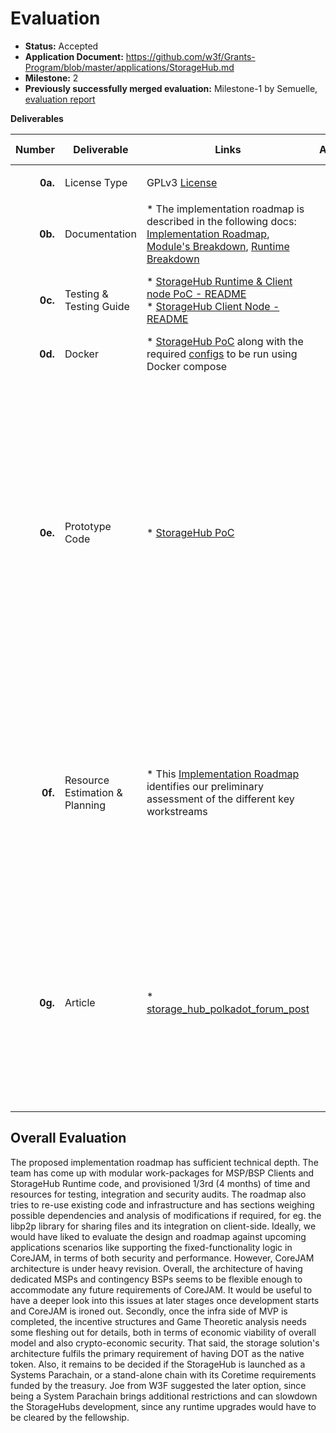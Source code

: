 # Evaluation

- **Status:** Accepted
- **Application Document:** https://github.com/w3f/Grants-Program/blob/master/applications/StorageHub.md
- **Milestone:** 2
- **Previously successfully merged evaluation:** Milestone-1 by Semuelle, [evaluation report](https://github.com/w3f/Grant-Milestone-Delivery/blob/master/evaluations/storagehub_1_semuelle.md)



**Deliverables**

| Number | Deliverable | Links | Accepted | Evaluation Notes 
| -----: | ----------- | ------------- | :-------: | -----------
| **0a.** | License Type | GPLv3 [License](https://github.com/Moonsong-Labs/storage-hub-design-proposal/blob/main/LICENSE) | <ul><li>[x] </li></ul> |  
| **0b.** | Documentation | * The implementation roadmap is described in the following docs: [Implementation Roadmap](https://github.com/Moonsong-Labs/storage-hub-design-proposal/blob/main/techincal_design/implementationRoadmap.md), [Module's Breakdown](https://github.com/Moonsong-Labs/storage-hub-design-proposal/blob/main/techincal_design/modulesBreakdown.md), [Runtime Breakdown](https://github.com/Moonsong-Labs/storage-hub-design-proposal/blob/main/techincal_design/runtimeBreakdown.md) | <ul><li>[x] </li></ul> | * Builds on research and design [docs]((https://hackmd.io/@MoonsongLabs/Skq0Qzem6)) delivered in [Milestone-1](https://github.com/w3f/Grant-Milestone-Delivery/blob/master/deliveries/storageHub_Milestone1.md).
| **0c.** | Testing & Testing Guide | *  [StorageHub Runtime & Client node PoC - README](https://github.com/Moonsong-Labs/storage-hub-runtime-poc/blob/main/README.md) <br> * [StorageHub Client Node - README](https://github.com/Moonsong-Labs/storage-hub-runtime-poc/blob/main/storagehub-client-node/README.md) | <ul><li>[x] </li></ul> | Artefacts are well documented with testing instructions.
| **0d.** | Docker | * [StorageHub PoC](https://github.com/Moonsong-Labs/storage-hub-runtime-poc/tree/main) along with the required [configs](https://github.com/Moonsong-Labs/storage-hub-runtime-poc/blob/main/compose.yaml) to be run using Docker compose | <ul><li>[x] </li></ul> | 
| **0e.** | Prototype Code | * [StorageHub PoC](https://github.com/Moonsong-Labs/storage-hub-runtime-poc/tree/main) | <ul><li>[x] </li></ul> | The PoC includes a mock-up of User nodes, BSP nodes, and runtime code. Spawns a network with 3 BSP nodes, connected to StorageHub as light clients and caters to storage requests. Interactions with relaychain/ parachains via XCMs for storage requests are not covered. 
| **0f.** | Resource Estimation & Planning | *  This [Implementation Roadmap](https://github.com/Moonsong-Labs/storage-hub-design-proposal/blob/main/techincal_design/implementationRoadmap.md) identifies our preliminary assessment of the different key workstreams | <ul><li>[x] </li></ul> | Split in 2 phases: * MVP development * Testing, Auditing, and Optimisation. The workstreams focus on [MSP client/ BSP Client](https://github.com/Moonsong-Labs/storage-hub-design-proposal/blob/add-technical-design/techincal_design/modulesBreakdown.md#file-transfer-module-p2p)/ StorageHub [runtime pallets](https://github.com/Moonsong-Labs/storage-hub-design-proposal/blob/add-technical-design/techincal_design/runtimeBreakdown.md) for orchestration. 
| **0g.** | Article | * [storage_hub_polkadot_forum_post](https://forum.polkadot.network/t/storagehub-looking-ahead/5313) | <ul><li>[x] </li></ul> | Forum post with intention of involving community. The team also engaged with W3F/Parity researchers via private channels to narrow down requirements and collect feedback on proposed design.

## Overall Evaluation 

The proposed implementation roadmap has sufficient technical depth. The team has come up with modular work-packages for MSP/BSP Clients and StorageHub Runtime code, and provisioned 1/3rd (4 months) of time and resources for testing, integration and security audits. The roadmap also tries to re-use existing code and infrastructure and has sections weighing possible dependencies and analysis of modifications if required, for eg. the libp2p library for sharing files and its integration on client-side. 
Ideally, we would have liked to evaluate the design and roadmap against upcoming applications scenarios like supporting the fixed-functionality logic in CoreJAM, in terms of both security and performance. However, CoreJAM architecture is under heavy revision. Overall, the architecture of having dedicated MSPs and contingency BSPs seems to be flexible enough to accommodate any future requirements of CoreJAM. It would be useful to have a deeper look into this issues at later stages once development starts and CoreJAM is ironed out. Secondly, once the infra side of MVP is completed, the incentive structures and Game Theoretic analysis needs some fleshing out for details, both in terms of economic viability of overall model and also crypto-economic security. That said, the storage solution's architecture fulfils the primary requirement of having DOT as the native token. Also, it remains to be decided if the StorageHub is launched as a Systems Parachain, or a stand-alone chain with its Coretime requirements funded by the treasury. Joe from W3F suggested the later option, since being a System Parachain brings additional restrictions and can slowdown the StorageHubs development, since any runtime upgrades would have to be cleared by the fellowship. 




